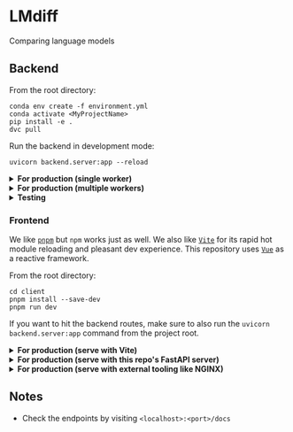 # LMdiff

Comparing language models

## Backend
From the root directory:

```
conda env create -f environment.yml
conda activate <MyProjectName>
pip install -e .
dvc pull
```

Run the backend in development mode:

```
uvicorn backend.server:app --reload
```

<details>
<summary><b>For production (single worker)</b></summary>

```
uvicorn backend.server:app
```

</details>

<details>
<summary><b>For production (multiple workers)</b></summary>

```
gunicorn -w 4 -k uvicorn.workers.UvicornWorker backend.server:app
```

where `4` is the number of workers desired.
</details>

<details>
<summary><b>Testing</b></summary>

```
make test
```

or

```
python -m pytest tests
```

All tests are stored in `tests`.

</details>

### Frontend

We like [`pnpm`](https://pnpm.io/installation) but `npm` works just as well. We also like [`Vite`](https://vitejs.dev/) for its rapid hot module reloading and pleasant dev experience. This repository uses [`Vue`](https://vuejs.org/) as a reactive framework.

From the root directory:

```
cd client
pnpm install --save-dev
pnpm run dev
```

If you want to hit the backend routes, make sure to also run the `uvicorn backend.server:app` command from the project root.

<details>
<summary><b>For production (serve with Vite)</b></summary>

```
pnpm run serve
```

</details>

<details>
<summary><b>For production (serve with this repo's FastAPI server)</b></summary>

```
cd client
pnpm run build:backend
cd ..
uvicorn backend.server:app
```

Or the `gunicorn` command from above.

All artifacts are stored in the `client/dist` directory with the appropriate basepath.
</details>

<details>
<summary><b>For production (serve with external tooling like NGINX)</b></summary>

```
pnpm run build
```

All artifacts are stored in the `client/dist` directory.
</details>

## Notes

- Check the endpoints by visiting `<localhost>:<port>/docs`